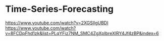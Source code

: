 # Time-Series-Forecasting


https://www.youtube.com/watch?v=2XGSIlgUBDI
https://www.youtube.com/watch?v=8FCDpFhd1zk&list=PLqYFiz7NM_SMC4ZgXplbreXlRY4Jf4zBP&index=6
